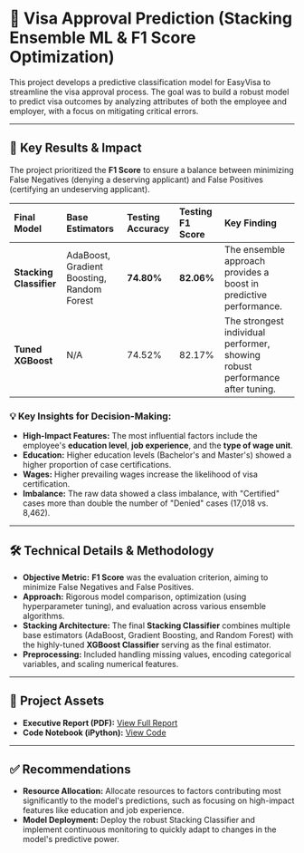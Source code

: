 # 🛂 Visa Approval Prediction (Stacking Ensemble ML & F1 Score Optimization)

This project develops a predictive classification model for EasyVisa to streamline the visa approval process. The goal was to build a robust model to predict visa outcomes by analyzing attributes of both the employee and employer, with a focus on mitigating critical errors.

---

## 🚀 Key Results & Impact

The project prioritized the **F1 Score** to ensure a balance between minimizing False Negatives (denying a deserving applicant) and False Positives (certifying an undeserving applicant).

| Final Model | Base Estimators | Testing Accuracy | Testing F1 Score | Key Finding |
| :--- | :--- | :--- | :--- | :--- |
| **Stacking Classifier** | AdaBoost, Gradient Boosting, Random Forest | **74.80%** | **82.06%** | The ensemble approach provides a boost in predictive performance. |
| **Tuned XGBoost** | N/A | 74.52% | 82.17% | The strongest individual performer, showing robust performance after tuning. |

### 💡 Key Insights for Decision-Making:
* **High-Impact Features:** The most influential factors include the employee's **education level**, **job experience**, and the **type of wage unit**.
* **Education:** Higher education levels (Bachelor's and Master's) showed a higher proportion of case certifications.
* **Wages:** Higher prevailing wages increase the likelihood of visa certification.
* **Imbalance:** The raw data showed a class imbalance, with "Certified" cases more than double the number of "Denied" cases (17,018 vs. 8,462).

---

## 🛠️ Technical Details & Methodology

* **Objective Metric:** **F1 Score** was the evaluation criterion, aiming to minimize False Negatives and False Positives.
* **Approach:** Rigorous model comparison, optimization (using hyperparameter tuning), and evaluation across various ensemble algorithms.
* **Stacking Architecture:** The final **Stacking Classifier** combines multiple base estimators (AdaBoost, Gradient Boosting, and Random Forest) with the highly-tuned **XGBoost Classifier** serving as the final estimator.
* **Preprocessing:** Included handling missing values, encoding categorical variables, and scaling numerical features.

***

## 📁 Project Assets

* **Executive Report (PDF):** [View Full Report](EasyVisa_Ensemble_Report_EK.pdf)
* **Code Notebook (iPython):** [View Code](EasyVisa_Ensemble_Code_EK.ipynb)

***

## ✅ Recommendations

* **Resource Allocation:** Allocate resources to factors contributing most significantly to the model's predictions, such as focusing on high-impact features like education and job experience.
* **Model Deployment:** Deploy the robust Stacking Classifier and implement continuous monitoring to quickly adapt to changes in the model's predictive power.
